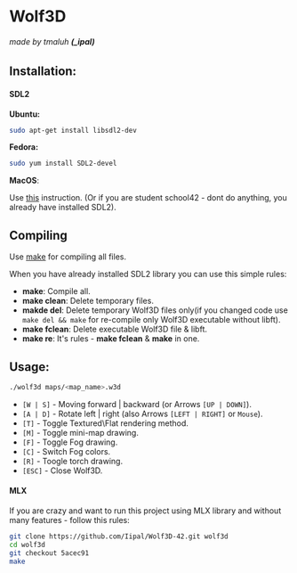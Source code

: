 # Wolf3D
###### made by tmaluh __(\_ipal)__

## Installation:

#### SDL2

__Ubuntu:__

```bash
sudo apt-get install libsdl2-dev
```
__Fedora:__

```bash
sudo yum install SDL2-devel
```
__MacOS__:

Use [this](http://lazyfoo.net/tutorials/SDL/01_hello_SDL/mac/index.php) instruction. (Or if you are student school42 - dont do anything, you already have installed SDL2).

## Compiling

Use [make](https://en.wikipedia.org/wiki/Makefile) for compiling all files.

When you have already installed SDL2 library you can use this simple rules:
- **make**: Compile all.
- **make clean**: Delete temporary files.
- **makde del**: Delete temporary Wolf3D files only(if you changed code use `make del && make` for re-compile only Wolf3D executable without libft).
- **make fclean**: Delete executable Wolf3D file & libft.
- **make re**: It's rules - **make fclean** & **make** in one.

## Usage:

```bash
./wolf3d maps/<map_name>.w3d
```

- `[W | S]` - Moving forward | backward (or Arrows `[UP | DOWN]`).
- `[A | D]` - Rotate left | right (also Arrows `[LEFT | RIGHT]` or `Mouse`).
- `[T]` - Toggle Textured\\Flat rendering method.
- `[M]` - Toggle mini-map drawing.
- `[F]` - Toggle Fog drawing.
- `[C]` - Switch Fog colors.
- `[R]` - Toogle torch drawing.
- `[ESC]` - Close Wolf3D.

#### MLX

If you are crazy and want to run this project using MLX library and without many features - follow this rules:

```bash
git clone https://github.com/Iipal/Wolf3D-42.git wolf3d
cd wolf3d
git checkout 5acec91
make
```
